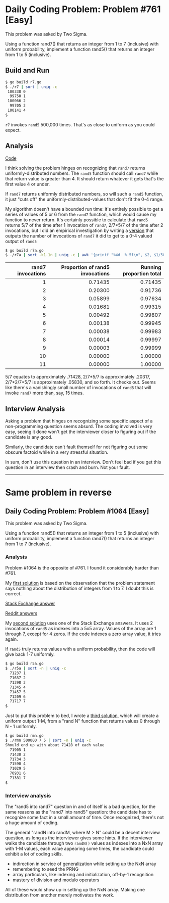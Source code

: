 # Daily Coding Problem: Problem #761 [Easy]

This problem was asked by Two Sigma.

Using a function rand7() that returns an integer from 1 to 7 (inclusive)
with uniform probability,
implement a function rand5() that returns an
integer from 1 to 5 (inclusive).

## Build and Run

```sh
$ go build r7.go
$ ./r7 | sort | uniq -c
 100338 0
  99750 1
 100066 2
  99705 3
 100141 4
$
```

`r7` invokes `rand5` 500,000 times.
That's as close to uniform as you could expect.

## Analysis

[Code](r7.go)

I think solving the problem hinges on recognizing that
`rand7` returns uniformly-distributed numbers.
The `rand5` function should call `rand7`
while that return value is greater than 4.
It should return whatever it gets that's the first
value 4 or under.

If `rand7` returns uniformly distributed numbers,
so will such a `rand5` function,
it just "cuts off" the uniformly-distributed-values
that don't fit the 0-4 range.

My algorithm doesn't have a bounded run time:
it's entirely possible to get a series of values
of 5 or 6 from the `rand7` function,
which would cause my function to never return.
It's certainly possible to calculate that `rand5`
returns 5/7 of the time after 1 invocation of `rand7`,
2/7\*5/7 of the time after 2 invocations,
but I did an empirical investigation by writing
a [version](r7a.go) that outputs the number of invocations
of `rand7` it did to get to a 0-4 valued output of `rand5`

```sh
$ go build r7a.go
$ ./r7a | sort -k1.1n | uniq -c | awk '{printf "%4d  %.5f\n", $2, $1/500000.}'
```

|rand7 invocations|Proportion of rand5 invocations|Running proportion total|
|------:|---------:|--------:|
|   1|0.71435|0.71435|
|   2|0.20300|0.91736|
|   3|0.05899|0.97634|
|   4|0.01681|0.99315|
|   5|0.00492|0.99807|
|   6|0.00138|0.99945|
|   7|0.00038|0.99983|
|   8|0.00014|0.99997|
|   9|0.00003|0.99999|
|  10|0.00000|1.00000|
|  11|0.00000|1.00000|

5/7 equates to approximately .71428,
2/7\*5/7 is approximately .20317,
2/7\*2/7\*5/7 is approximately .05830,
and so forth.
It checks out.
Seems like there's a vanishingly 
small number of invocations of `rand5` that will invoke `rand7`
more than, say, 15 times.


## Interview Analysis


Asking a problem that hinges on recognizing some specific
aspect of a non-programming question seems absurd.
The coding involved is very easy,
seeing it done won't get the interviewer closer to figuring
out if the candidate is any good.

Similarly, the candidate can't fault themself for not figuring
out some obscure factoid while in a very stressful situation.

In sum, don't use this question in an interview.
Don't feel bad if you get this question in an interview then crash and burn.
Not your fault.

---

# Same problem in reverse

## Daily Coding Problem: Problem #1064 [Easy]

This problem was asked by Two Sigma.

Using a function rand5() that returns an integer from 1 to 5 (inclusive)
with uniform probability,
implement a function rand7() that returns an integer from 1 to 7 (inclusive).

### Analysis

Problem #1064 is the opposite of #761.
I found it considerably harder than #761.

My [first solution](r5.go) is based on the observation that the problem
statement says nothing about the distribution of integers from 1 to 7.
I doubt this is correct.

[Stack Exchange answer](https://stackoverflow.com/questions/137783/expand-a-random-range-from-1-5-to-1-7)

[Reddit answers](https://www.reddit.com/r/compsci/comments/2mhqdz/rand5_from_rand7/)

My [second solution](r5a.go) uses one of the Stack Exchange answers.
It uses 2 invocations of `rand5` as indexes into a 5x5 array.
Values of the array are 1 through 7, except for 4 zeros.
If the code indexes a zero array value, it tries again.

If `rand5` truly returns values with a uniform probability,
then the code will give back 1-7 uniformly.

```sh
$ go build r5a.go
$ ./r5a | sort -n | uniq -c
  71237 1
  71637 2
  71398 3
  71345 4
  71457 5
  71209 6
  71717 7
$
```

Just to put this problem to bed, I wrote a [third solution](rmn.go),
which will create a uniform output 1-M,
from a "rand N" function that returns values 0 through N - 1 uniformly.

```sh
$ go build rmn.go
$ ./rmn 500000 7 5 | sort -n | uniq -c
Should end up with about 71428 of each value
  71905 1
  71430 2
  71734 3
  71590 4
  71029 5
  70931 6
  71381 7
$
```

### Interview analysis

The "rand5 into rand7" question in and of itself is a bad question,
for the same reasons as the "rand7 into rand5" question:
the candidate has to recognize some fact in a small amount of time.
Once recognized, there's not a huge amount of coding.

The general "randN into randM, where M > N" could be a decent interview question,
as long as the interviewer gives some hints.
If the interviewer walks the candidate through two `randN()` values
as indexes into a NxN array with 1-M values,
each value appearing some times,
the candidate could exhibit a lot of coding skills.

* indirection in service of generalization while setting up the NxN array
* remembering to seed the PRNG
* array particulars, like indexing and initialization, off-by-1 recognition
* mastery of division and modulo operators

All of these would show up in setting up the NxN array.
Making one distribution from another merely motivates the work.
